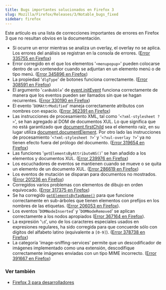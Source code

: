 ```yaml
---
title: Bugs importantes solucionados en Firefox 3
slug: Mozilla/Firefox/Releases/3/Notable_bugs_fixed
sidebar: firefox
---
```


Este artículo es una lista de correcciones importantes de errores en Firefox 3 que no resultan obvios en la documentación.

- Si ocurre un error mientras se analiza un overlay, el overlay no se aplica. Los errores del análisis se registran en la consola de errores. ([Error 335755 en Firefox](https://bugzil.la/335755))
- Error corregido en el que los elementos '`<menupopup>`' pueden colocarse dentro de un contenedor cuando se adjuntan en un elemento menú o de tipo menú. ([Error 345896 en Firefox](https://bugzil.la/345896))
- La propiedad '`dlgType`' de botones funciona correctamente. ([Error 308591 en Firefox](https://bugzil.la/308591))
- El argumento '`canBubble`' de [event.initEvent](/es/docs/Web/API/Event/initEvent) funciona correctamente de manera que los eventos pueden ser llamados sin que se hagan recurrentes. ([Error 330190 en Firefox](https://bugzil.la/330190))
- El evento '`DOMAttrModified`' maneja correctamente atributos con nombres con espacio. ([Error 362391 en Firefox](https://bugzil.la/362391))
- Las instrucciones de procesamiento XML, tal como '`<?xml-stylesheet ?>`', se han agregado al DOM de documentos XUL. Lo que significa que no está garantizado que [document.firstChild](/es/docs/Web/API/Node/firstChild) sea el elemento raíz, en su lugar utiliza [document.documentElement](/es/docs/Web/API/Document/documentElement). Por otro lado las instrucciones de procesamiento '`<?xml-stylesheet ?>`' y '`<?xul-overlay ?>`' ya no tienen efecto fuera del prólogo del documento. ([Error 319654 en Firefox](https://bugzil.la/319654))
- Las funciones '`getElementsByAttributeNS()`' se han añadido a los elementos y documentos XUL. ([Error 239976 en Firefox](https://bugzil.la/239976))
- Los escuchadores de eventos se mantienen cuando se mueve o se quita un elemento de un documento XUL. ([Error 286619 en Firefox](https://bugzil.la/286619))
- Los eventos de mutación se disparan para documentos no mostrados. ([Error 201236 en Firefox](https://bugzil.la/201236))
- Corregidos varios problemas con elementos de dibujo en orden equivocado. ([Error 317375 en Firefox](https://bugzil.la/317375))
- Se ha corregido [`getElementsByTagName()`](/es/docs/Web/API/Element/getElementsByTagName) para que funcione correctamente en sub-árboles que tienen elementos con prefijos en los nombres de las etiquetas. ([Error 206053 en Firefox](https://bugzil.la/206053)).
- Los eventos '`DOMNodeInserted`' y '`DOMNodeRemoved`' se aplican correctamente a los nodos apropiados ([Error 367164 en Firefox](https://bugzil.la/367164)).
- La expresión '`\d`', uno de los caracteres especiales usados en expresiones regulares, ha sido corregida para que concuerde sólo con dígitos del alfabeto latino (equivalente a `[0-9]`). ([Error 378738 en Firefox](https://bugzil.la/378738))
- La categoría 'image-sniffing-services' permite que un descodificador de imágenes implementado como una extensión, descodifique correctamente imágenes enviadas con un tipo MIME incorrecto. ([Error 391667 en Firefox](https://bugzil.la/391667))

### Ver también

- [Firefox 3 para desarrolladores](/es/Firefox_3_para_desarrolladores)
